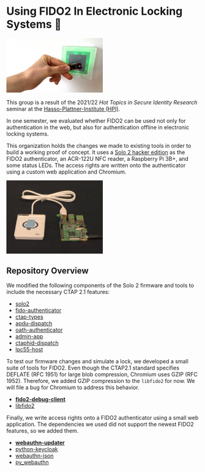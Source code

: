 # Using FIDO2 In Electronic Locking Systems 🔐

<img src="img/unlock.jpeg" alt="Unlocking an electronic lock using a FIDO2 hardware authenticator" width="50%">

This group is a result of the 2021/22 *Hot Topics in Secure Identity Research* seminar at the [Hasso-Plattner-Institute (HPI)](https://hpi.de/).

In one semester, we evaluated whether FIDO2 can be used not only for authentication in the web,
but also for authentication offline in electronic locking systems.

This organization holds the changes we made to existing tools in order to build a working proof
of concept.
It uses a [Solo 2 hacker edition](https://solokeys.com/) as the FIDO2 authenticator, an ACR-122U NFC reader, a Raspberry Pi 3B+, and some status LEDs.
The access rights are written onto the authenticator using a custom web application and Chromium.

<img src="img/poc.png" alt="Proof of concept consisting of a Solo 2, ACR-122U and Raspberry Pi" width="50%">

## Repository Overview

We modified the following components of the Solo 2 firmware and tools to include the necessary CTAP 2.1 features:

- [solo2](https://github.com/All-Your-Locks-Are-Belong-To-Us/solo2/tree/feature/fido-2-1-large-blobs)
- [fido-authenticator](https://github.com/All-Your-Locks-Are-Belong-To-Us/fido-authenticator/tree/feature/fido-2-1-large-blobs)
- [ctap-types](https://github.com/All-Your-Locks-Are-Belong-To-Us/ctap-types/tree/feature/fido-2-1-largeBlobs)
- [apdu-dispatch](https://github.com/All-Your-Locks-Are-Belong-To-Us/apdu-dispatch)
- [oath-authenticator](https://github.com/All-Your-Locks-Are-Belong-To-Us/oath-authenticator)
- [admin-app](https://github.com/All-Your-Locks-Are-Belong-To-Us/admin-app)
- [ctaphid-dispatch](https://github.com/All-Your-Locks-Are-Belong-To-Us/ctaphid-dispatch)
- [lpc55-host](https://github.com/All-Your-Locks-Are-Belong-To-Us/lpc55-host/tree/fix/configure-pfr)

To test our firmware changes and simulate a lock, we developed a small suite of tools for FIDO2.
Even though the CTAP2.1 standard specifies DEFLATE (RFC 1951) for large blob compression, Chromium uses GZIP (RFC 1952). Therefore, we added GZIP compression to the `libfido2` for now. We will file a bug for Chromium to address this behavior.

- [**fido2-debug-client**](https://github.com/All-Your-Locks-Are-Belong-To-Us/fido2-debug-client)
- [libfido2](https://github.com/All-Your-Locks-Are-Belong-To-Us/libfido2/tree/feature/large-blob-use-gzip)

Finally, we write access rights onto a FIDO2 authenticator using a small web application.
The dependencies we used did not support the newest FIDO2 features, so we added them.

- [**webauthn-updater**](https://github.com/All-Your-Locks-Are-Belong-To-Us/webauthn-updater)
- [python-keycloak](https://github.com/All-Your-Locks-Are-Belong-To-Us/python-keycloak/tree/fix/fetch-token-for-client)
- [webauthn-json](https://github.com/All-Your-Locks-Are-Belong-To-Us/webauthn-json/tree/feature/credential-protection-policy)
- [py_webauthn](https://github.com/All-Your-Locks-Are-Belong-To-Us/py_webauthn/tree/feature/credential-protection-policy)
